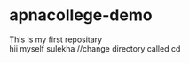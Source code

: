 # apnacollege-demo
This is my first repositary
<br>
hii myself sulekha 
//change directory called cd